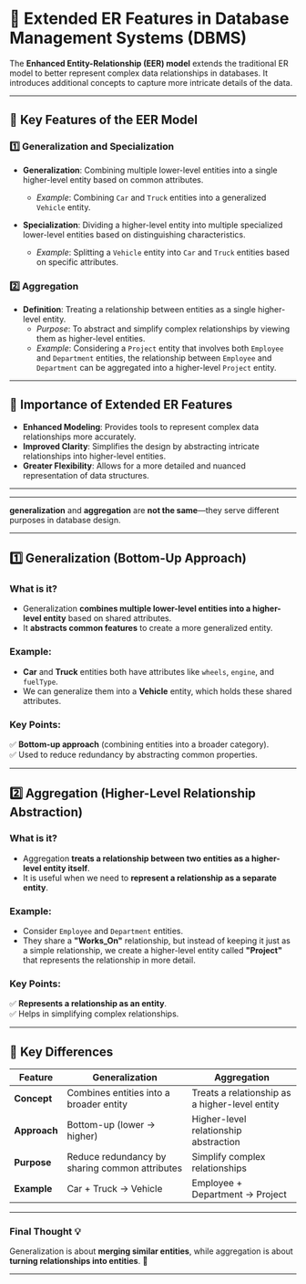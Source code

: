 # 📘 Extended ER Features in Database Management Systems (DBMS)

The **Enhanced Entity-Relationship (EER) model** extends the traditional ER model to better represent complex data relationships in databases. It introduces additional concepts to capture more intricate details of the data.

---

## 🔹 Key Features of the EER Model

### 1️⃣ Generalization and Specialization

- **Generalization**: Combining multiple lower-level entities into a single higher-level entity based on common attributes.
  - *Example*: Combining `Car` and `Truck` entities into a generalized `Vehicle` entity.

- **Specialization**: Dividing a higher-level entity into multiple specialized lower-level entities based on distinguishing characteristics.
  - *Example*: Splitting a `Vehicle` entity into `Car` and `Truck` entities based on specific attributes.

### 2️⃣ Aggregation

- **Definition**: Treating a relationship between entities as a single higher-level entity.
  - *Purpose*: To abstract and simplify complex relationships by viewing them as higher-level entities.
  - *Example*: Considering a `Project` entity that involves both `Employee` and `Department` entities, the relationship between `Employee` and `Department` can be aggregated into a higher-level `Project` entity.
---

## 🎯 Importance of Extended ER Features

- **Enhanced Modeling**: Provides tools to represent complex data relationships more accurately.
- **Improved Clarity**: Simplifies the design by abstracting intricate relationships into higher-level entities.
- **Greater Flexibility**: Allows for a more detailed and nuanced representation of data structures.

---


---
 **generalization** and **aggregation** are **not the same**—they serve different purposes in database design.  

---

## **1️⃣ Generalization (Bottom-Up Approach)**
### **What is it?**  
- Generalization **combines multiple lower-level entities into a higher-level entity** based on shared attributes.  
- It **abstracts common features** to create a more generalized entity.  

### **Example:**  
- **Car** and **Truck** entities both have attributes like `wheels`, `engine`, and `fuelType`.  
- We can generalize them into a **Vehicle** entity, which holds these shared attributes.  

### **Key Points:**  
✅ **Bottom-up approach** (combining entities into a broader category).  
✅ Used to reduce redundancy by abstracting common properties.  

---

## **2️⃣ Aggregation (Higher-Level Relationship Abstraction)**
### **What is it?**  
- Aggregation **treats a relationship between two entities as a higher-level entity itself**.  
- It is useful when we need to **represent a relationship as a separate entity**.  

### **Example:**  
- Consider `Employee` and `Department` entities.  
- They share a **"Works_On"** relationship, but instead of keeping it just as a simple relationship, we create a higher-level entity called **"Project"** that represents the relationship in more detail.  

### **Key Points:**  
✅ **Represents a relationship as an entity**.  
✅ Helps in simplifying complex relationships.  

---

## **🔹 Key Differences**
| Feature         | Generalization | Aggregation |
|---------------|---------------|------------|
| **Concept**    | Combines entities into a broader entity | Treats a relationship as a higher-level entity |
| **Approach**   | Bottom-up (lower → higher) | Higher-level relationship abstraction |
| **Purpose**    | Reduce redundancy by sharing common attributes | Simplify complex relationships |
| **Example**    | Car + Truck → Vehicle | Employee + Department → Project |

---

### **Final Thought 💡**  
Generalization is about **merging similar entities**, while aggregation is about **turning relationships into entities**. 🚀

---
